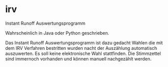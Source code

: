 irv
===

Instant Runoff Auswertungsprogramm

Wahrscheinlich in Java oder Python geschrieben.

Das Instant Runoff Auswertungsprogramm ist dazu gedacht Wahlen 
die mit dem IRV Verfahren bestritten wurden nacht der Auszählung automatisch auszuwerten.
Es soll keine elektronische Wahl stattfinden. 
Die Stimmzettel sind immernoch vorhanden und können manuell nachgezählt werden.

